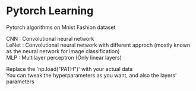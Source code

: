 # Pytorch Learning
Pytorch algorithms on Mnist Fashion dataset  

CNN : Convolutional neural network  
LeNet : Convolutional neural network with different approch (mostly known as the neural network for image classification)  
MLP : Multilayer perceptron (Only linear layers)  
  
Replace the 'np.load("PATH")' with your actual data  
You can tweak the hyperparameters as you want, and also the layers' parameters

